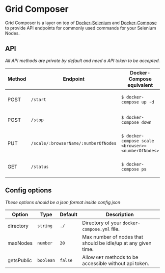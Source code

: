 # Grid Composer
Grid Composer is a layer on top of [Docker-Selenium](https://github.com/SeleniumHQ/docker-selenium) and [Docker-Compose](https://docs.docker.com/compose/) to provide API endpoints for commonly used commands for your Selenium Nodes.


## API
_All API methods are private by default and need a API token to be accepted._

| Method | Endpoint | Docker-Compose equivalent | Description |
| ---- | ----------- | ----------- | ----------- |
| POST | `/start` | `$ docker-compose up -d` | boot up docker containers. |
| POST | `/stop` | `$ docker-compose down` | shutdown docker containers. |
| PUT | `/scale/:browserName/:numberOfNodes` | `$ docker-compose scale <browser>=<numberOfNodes>` | Scale up a specific browser node. |
| GET | `/status` | `$ docker-compose ps` | get info on node containers. |

## Config options
_These options should be a json format inside config.json_

| Option | Type | Default | Description |
| ---- | ----------- | ----------- | ----------- |
| directory | `string` | `./` | Directory of your `docker-compose.yml` file. |
| maxNodes | `number` | `20` | Max number of nodes that should be idle/up at any given time. |
| getsPublic | `boolean` | `false` | Allow `GET` methods to be accessible without api token. |





